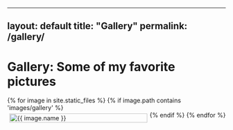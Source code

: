 <!-- ---
layout: archive
title: "Gallary: Some of my favorite picture"
permalink: /gallary/
author_profile: true
redirect_from:
  - /galary
---

text here

<div style="display: flex; flex-wrap: wrap;">
  {% for image in site.static_files %}
    {% if image.path contains 'images/gallery' %}
      <div style="flex: 33.33%; padding: 5px;">
        <a href="{{ image.path }}" target="_blank">
          <img src="{{ image.path }}" alt="{{ image.name }}" style="width: 100%;">
        </a>
      </div>
    {% endif %}
  {% endfor %}
</div> -->



---
layout: default
title: "Gallery"
permalink: /gallery/
---

# Gallery: Some of my favorite pictures

<div style="display: flex; flex-wrap: wrap;">
  {% for image in site.static_files %}
    {% if image.path contains 'images/gallery' %}
      <div style="flex: 33.33%; padding: 5px;">
        <a href="{{ image.path }}" target="_blank">
          <img src="{{ image.path }}" alt="{{ image.name }}" style="width: 100%;">
        </a>
      </div>
    {% endif %}
  {% endfor %}
</div>